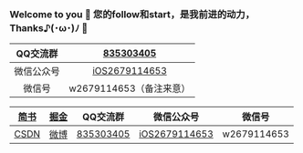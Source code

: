 ### Welcome to you 👏 您的follow和start，是我前进的动力，Thanks♪(･ω･)ﾉ 🤝

| QQ交流群 | [835303405](https://github.com/wsl2ls/iOS_TipsPreview/blob/master/PrviewPicture/QQ交流群.png) |
| :---: | :---: |
| 微信公众号 | [iOS2679114653](https://github.com/wsl2ls/iOS_TipsPreview/blob/master/PrviewPicture/微信公众号.png) |
| 微信号 | w2679114653（备注来意）|


| [简书 ](https://www.jianshu.com/u/e15d1f644bea) | [掘金](https://juejin.im/user/5c00d97b6fb9a049fb436288) |  QQ交流群 | 微信公众号 |  微信号 |
| ---- | ---- | ---- | ---- | ---- |
| [CSDN](https://blog.csdn.net/wsl2ls) | [微博](https://weibo.com/5732733120/profile?rightmod=1&wvr=6&mod=personinfo&is_all=1) | [835303405](https://github.com/wsl2ls/iOS_TipsPreview/blob/master/PrviewPicture/QQ交流群.png) |  [iOS2679114653](https://github.com/wsl2ls/iOS_TipsPreview/blob/master/PrviewPicture/微信公众号.png) | w2679114653 |

